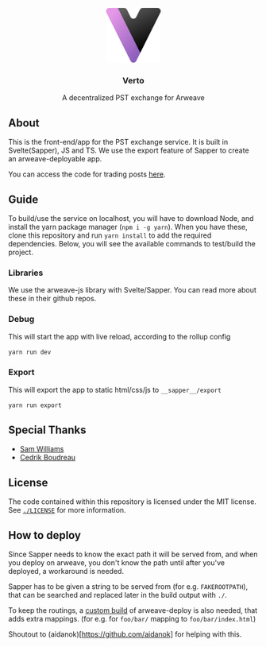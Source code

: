<p align="center">
  <a href="https://verto.exchange">
    <img src="../static/logo_light.svg" alt="Verto logo (dark version)" width="110">
  </a>

  <h3 align="center">Verto</h3>

  <p align="center">
    A decentralized PST exchange for Arweave
 </p>
</p>

## About

This is the front-end/app for the PST exchange service. It is built in Svelte(Sapper), JS and TS. We use the export feature of Sapper to create an arweave-deployable app.

You can access the code for trading posts [here](https://github.com/useverto/trading-post).

## Guide

To build/use the service on localhost, you will have to download Node, and install the yarn package manager (`npm i -g yarn`). When you have these, clone this repository and run `yarn install` to add the required dependencies. 
Below, you will see the available commands to test/build the project.

### Libraries

We use the arweave-js library with Svelte/Sapper. You can read more about these in their github repos.

### Debug

This will start the app with live reload, according to the rollup config
```sh
yarn run dev
```

### Export

This will export the app to static html/css/js to `__sapper__/export`
```sh
yarn run export
```

## Special Thanks

- [Sam Williams](https://twitter.com/samecwilliams)
- [Cedrik Boudreau](https://github.com/cedriking)

## License

The code contained within this repository is licensed under the MIT license.
See [`./LICENSE`](../LICENSE) for more information.

## How to deploy
Since Sapper needs to know the exact path it will be served from, and when you deploy on arweave, you don't know the path until after you've deployed, a workaround is needed.

Sapper has to be given a string to be served from (for e.g. `FAKEROOTPATH`), that can be searched and replaced later in the build output with `./`.

To keep the routings, a [custom build](https://github.com/aidanok/arweave-deploy/tree/feature/path-indexes) of arweave-deploy is also needed, that adds extra mappings. (for e.g. for `foo/bar/` mapping to `foo/bar/index.html`)

Shoutout to (aidanok)[https://github.com/aidanok] for helping with this.